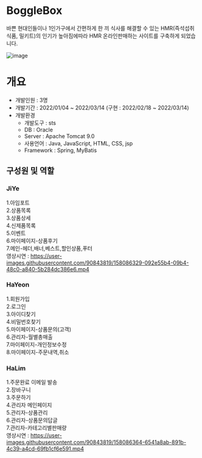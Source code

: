 
# BoggleBox   
바쁜 현대인들이나 1인가구에서 간편하게 한 끼 식사를 해결할 수 있는 HMR(즉석섭취식품, 밀키트)의 인기가 높아짐에따라  HMR 온라인판매하는 사이트를 구축하게 되었습니다.

![image](https://user-images.githubusercontent.com/90843819/158086783-afb1fad4-cd95-4628-ab26-582e9af78f8b.png)

# 개요
- 개발인원 : 3명
- 개발기간 : 2022/01/04 ~ 2022/03/14 (구현 : 2022/02/18 ~ 2022/03/14)
- 개발환경
  - 개발도구 : sts
  - DB : Oracle
  - Server : Apache Tomcat 9.0
  - 사용언어 : Java, JavaScript, HTML, CSS, jsp
  - Framework : Spring, MyBatis

## 구성원 및 역할
### JiYe
1.아임포트     
2.상품목록   
3.상품상세   
4.신제품목록   
5.이벤트   
6.마이페이지-상품후기   
7.메인-헤더,배너,베스트,할인상품,푸터   
영상시연 : https://user-images.githubusercontent.com/90843819/158086329-092e55b4-09b4-48c0-a840-5b284dc386e6.mp4

### HaYeon
1.회원가입   
2.로그인   
3.아이디찾기   
4.비밀번호찾기   
5.마이페이지-상품문의(고객)   
6.관리자-월별총매출   
7.마이페이지-개인정보수정   
8.마이페이지-주문내역,취소   

### HaLim
1.주문완료 이메일 발송   
2.장바구니   
3.주문하기   
4.관리자 메인페이지   
5.관리자-상품관리   
6.관리자-상품문의답글   
7.관리자-카테고리별판매량   
영상시연 : https://user-images.githubusercontent.com/90843819/158086364-6541a8ab-891b-4c39-a4cd-69fb1cf6e591.mp4












